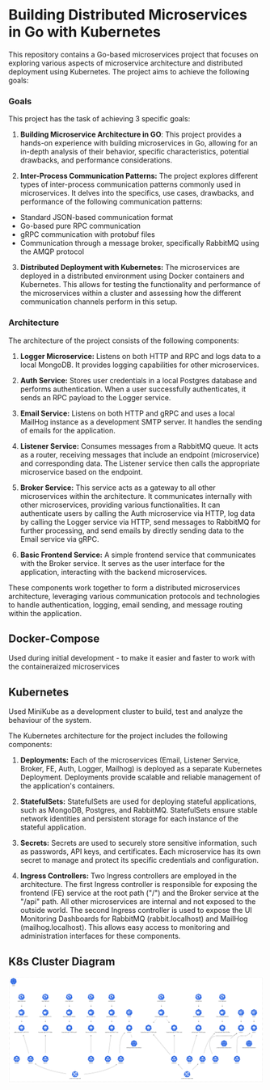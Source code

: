 # Building Distributed Microservices in Go with Kubernetes

This repository contains a Go-based microservices project that focuses on exploring various aspects of microservice architecture and distributed deployment using Kubernetes. The project aims to achieve the following goals:

### Goals

This project has the task of achieving 3 specific goals:

1. **Building Microservice Architecture in GO**: This project provides a hands-on experience with building microservices in Go, allowing for an in-depth analysis of their behavior, specific characteristics, potential drawbacks, and performance considerations.

2. **Inter-Process Communication Patterns:** The project explores different types of inter-process communication patterns commonly used in microservices. It delves into the specifics, use cases, drawbacks, and performance of the following communication patterns:

- Standard JSON-based communication format
-  Go-based pure RPC communication
- gRPC communication with protobuf files
- Communication through a message broker, specifically RabbitMQ using the AMQP protocol

3. **Distributed Deployment with Kubernetes:** The microservices are deployed in a distributed environment using Docker containers and Kubernetes. This allows for testing the functionality and performance of the microservices within a cluster and assessing how the different communication channels perform in this setup.

### Architecture

The architecture of the project consists of the following components:

1. **Logger Microservice:** Listens on both HTTP and RPC and logs data to a local MongoDB. It provides logging capabilities for other microservices.

2. **Auth Service:** Stores user credentials in a local Postgres database and performs authentication. When a user successfully authenticates, it sends an RPC payload to the Logger service.

3. **Email Service:** Listens on both HTTP and gRPC and uses a local MailHog instance as a development SMTP server. It handles the sending of emails for the application.

4. **Listener Service:** Consumes messages from a RabbitMQ queue. It acts as a router, receiving messages that include an endpoint (microservice) and corresponding data. The Listener service then calls the appropriate microservice based on the endpoint.

5. **Broker Service:** This service acts as a gateway to all other microservices within the architecture. It communicates internally with other microservices, providing various functionalities. It can authenticate users by calling the Auth microservice via HTTP, log data by calling the Logger service via HTTP, send messages to RabbitMQ for further processing, and send emails by directly sending data to the Email service via gRPC.

6. **Basic Frontend Service:** A simple frontend service that communicates with the Broker service. It serves as the user interface for the application, interacting with the backend microservices.

These components work together to form a distributed microservices architecture, leveraging various communication protocols and technologies to handle authentication, logging, email sending, and message routing within the application.

## Docker-Compose
Used during initial development - to make it easier and faster to work with the containeraized microservices

## Kubernetes

Used MiniKube as a development cluster to build, test and analyze the behaviour of the system.

The Kubernetes architecture for the project includes the following components:

1. **Deployments:** Each of the microservices (Email, Listener Service, Broker, FE, Auth, Logger, Mailhog) is deployed as a separate Kubernetes Deployment. Deployments provide scalable and reliable management of the application's containers.

2. **StatefulSets:** StatefulSets are used for deploying stateful applications, such as MongoDB, Postgres, and RabbitMQ. StatefulSets ensure stable network identities and persistent storage for each instance of the stateful application.

3. **Secrets:** Secrets are used to securely store sensitive information, such as passwords, API keys, and certificates. Each microservice has its own secret to manage and protect its specific credentials and configuration.

4. **Ingress Controllers:** Two Ingress controllers are employed in the architecture. The first Ingress controller is responsible for exposing the frontend (FE) service at the root path ("/") and the Broker service at the "/api" path. All other microservices are internal and not exposed to the outside world. The second Ingress controller is used to expose the UI Monitoring Dashboards for RabbitMQ (rabbit.localhost) and MailHog (mailhog.localhost). This allows easy access to monitoring and administration interfaces for these components.


## K8s Cluster Diagram

![Architecture Diagram](./cluster.png)
